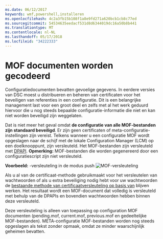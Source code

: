 ```yaml
---
ms.date: 06/12/2017
keywords: wmf,powershell,installeren
ms.openlocfilehash: 4c2a3fb15b108f1a8e9fd271a620bcb1cb8c77ed
ms.sourcegitcommit: 54534635eedacf531d8d6344019dc16a50b8b441
ms.translationtype: MT
ms.contentlocale: nl-NL
ms.lasthandoff: 05/17/2018
ms.locfileid: "34222333"
---
```

# <a name="mof-documents-are-encrypted-by-default"></a>MOF documenten worden gecodeerd

Configuratiedocumenten bevatten gevoelige gegevens. In eerdere versies van DSC moest u distribueren en beheren van certificaten voor het beveiligen van referenties in een configuratie. Dit is een belangrijke management last voor een groot deel en zelfs met al het werk geduurd hiervoor die u nog steeds bepaalde configuratie-informatie die niet en kan niet worden beveiligd zijn weggelaten.

Dat is niet meer het geval omdat **de configuratie van alle MOF-bestanden zijn standaard beveiligd**. Er zijn geen certificaten of meta-configuratie-instellingen zijn vereist. Telkens wanneer u een configuratie MOF wordt opgeslagen naar de schijf met de lokale Configuration Manager (LCM) op een doelknooppunt, zijn versleuteld. Het MOF-bestanden zijn versleuteld met [DPAPI](https://msdn.microsoft.com/library/ms995355.aspx). **Opmerking:** MOF-bestanden die worden gegenereerd door een configuratiescript zijn niet versleuteld.

**Voorbeeld:** -versleuteling in de modus push ![MOF-versleuteling](../images/MOF_Encryption.jpg)

Als u al van de certificaat-methode gebruikmaakt voor het versleutelen van wachtwoorden of als u extra beveiliging nodig hebt voor uw wachtwoorden de [bestaande methode van certificaatversleuteling op basis van](https://msdn.microsoft.com/powershell/dsc/securemof) blijven werken. Het resultaat wordt een MOF-document dat volledig is versleuteld met behulp van de DPAPIs en bovendien wachtwoorden hebben binnen deze versleuteld.

Deze versleuteling is alleen van toepassing op configuration MOF documenten (pending.mof, current.mof, previous.mof en gedeeltelijke MOF-bestanden). META-configuratie MOF-bestanden worden nog steeds opgeslagen als tekst zonder opmaak, omdat ze minder waarschijnlijk geheimen bevatten.

